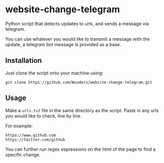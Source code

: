 # website-change-telegram
Python script that detects updates to urls, and sends a message via telegram.

You can use whatever you would like to transmit a message with the update, a telegram bot message is provided as a base.

## Installation

Just clone the script onto your machine using:

```
git clone https://github.com/Wunders/website-change-telegram.git
```

## Usage

Make a `urls.txt` file in the same directory as the script. Paste in any urls you would like to check, line by line.

For example:
```
https://www.github.com
https://twitter.com/github
```

You can further run regex espressions on the html of the page to find a specific change.
